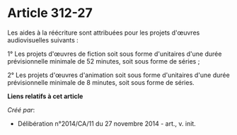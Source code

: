 # Article 312-27

Les aides à la réécriture sont attribuées pour les projets d'œuvres audiovisuelles suivants : 

1° Les projets d'œuvres de fiction soit sous forme d'unitaires d'une durée prévisionnelle minimale de 52 minutes, soit sous
forme de séries ; 

2° Les projets d'œuvres d'animation soit sous forme d'unitaires d'une durée prévisionnelle minimale de 8 minutes, soit sous
forme de séries.

**Liens relatifs à cet article**

_Créé par_:

  - Délibération n°2014/CA/11 du 27 novembre 2014 - art., v. init.
